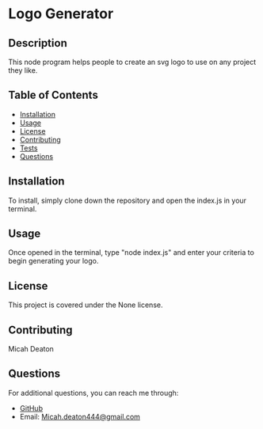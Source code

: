 
# Logo Generator

## Description
This node program helps people to create an svg logo to use on any project they like.

## Table of Contents
- [Installation](#installation)
- [Usage](#usage)
- [License](#license)
- [Contributing](#contributing)
- [Tests](#tests)
- [Questions](#questions)

## Installation
To install, simply clone down the repository and  open the index.js in your terminal.

## Usage
Once opened in the terminal, type "node index.js" and enter your criteria to begin generating your logo.

## License
This project is covered under the None license.

## Contributing
Micah Deaton

## Questions
For additional questions, you can reach me through:

- [GitHub](https://github.com/MicahDeaton@github.com)
- Email: Micah.deaton444@gmail.com
  